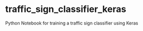 # traffic_sign_classifier_keras

Python Notebook for training a traffic sign classifier using Keras
